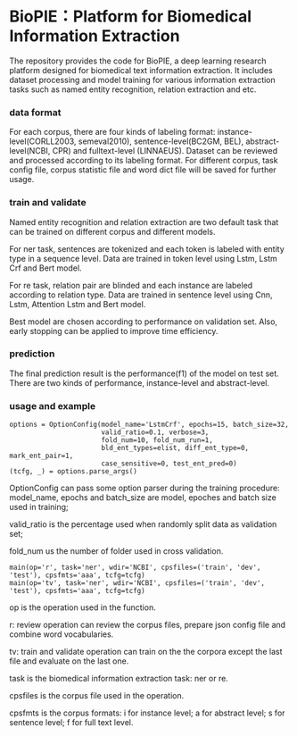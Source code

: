 # BioPIE：Platform for Biomedical Information Extraction
The repository provides the code for BioPIE, a deep learning research platform designed for biomedical text information extraction. 
It includes dataset processing and model training for various information extraction tasks such as named entity recognition, relation extraction and etc.

### data format
For each corpus, there are four kinds of labeling format: instance-level(CORLL2003, semeval2010), sentence-level(BC2GM, BEL), 
abstract-level(NCBI, CPR) and fulltext-level (LINNAEUS). Dataset can be reviewed and processed according to its labeling format. 
For different corpus, task config file, corpus statistic file and word dict file will be saved for further usage.

### train and validate
Named entity recognition and relation extraction are two default task that can be trained on different corpus and different models. 

For ner task, sentences are tokenized and each token is labeled with entity type in a sequence level. 
Data are trained in token level using Lstm, Lstm Crf and Bert model.

For re task, relation pair are blinded and each instance are labeled according to relation type. 
Data are trained in sentence level using Cnn, Lstm, Attention Lstm and Bert model.

Best model are chosen according to performance on validation set. Also, early stopping can be applied to improve time efficiency.

### prediction
The final prediction result is the performance(f1) of the model on test set. 
There are two kinds of performance, instance-level and abstract-level.

### usage and example
```shell
options = OptionConfig(model_name='LstmCrf', epochs=15, batch_size=32,
                       valid_ratio=0.1, verbose=3,
                       fold_num=10, fold_num_run=1,
                       bld_ent_types=elist, diff_ent_type=0, mark_ent_pair=1,
                       case_sensitive=0, test_ent_pred=0)
(tcfg, _) = options.parse_args()
```
OptionConfig can pass some option parser during the training procedure: 
model_name, epochs and batch_size are model, epoches and batch size used in training; 

valid_ratio is the percentage used when randomly split data as validation set;

fold_num us the number of folder used in cross validation.
```shell
main(op='r', task='ner', wdir='NCBI', cpsfiles=('train', 'dev', 'test'), cpsfmts='aaa', tcfg=tcfg)
main(op='tv', task='ner', wdir='NCBI', cpsfiles=('train', 'dev', 'test'), cpsfmts='aaa', tcfg=tcfg)
```
op is the operation used in the function.

r: review operation can review the corpus files, prepare json config file and combine word vocabularies.

tv: train and validate operation can train on the the corpora except the last file and evaluate on the last one.

task is the biomedical information extraction task: ner or re.

cpsfiles is the corpus file used in the operation.

cpsfmts is the corpus formats: i for instance level; a for abstract level; s for sentence level; f for full text level.
